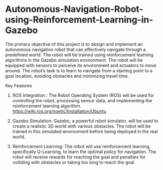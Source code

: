 # Autonomous-Navigation-Robot-using-Reinforcement-Learning-in-Gazebo
The primary objective of this project is to design and implement an autonomous navigation robot that can effectively navigate through a predefined world. The robot will be trained using reinforcement learning algorithms in the Gazebo simulation environment.
The robot will be equipped with sensors to perceive its environment and actuators to move around. The robot’s task is to learn to navigate from a starting point to a goal location, avoiding obstacles and minimizing travel time.

Key Features 
1. ROS Integration :
   The Robot Operating System (ROS) will be used for controlling the robot, processing sensor data, and implementing the reinforcement learning      algorithm.
   https://wiki.ros.org/noetic/Installation/Ubuntu

2. Gazebo Simulation:
   Gazebo, a powerful robot simulator, will be used to create a realistic 3D world with various obstacles. The robot will be trained in this 
   simulated environment before being deployed in the real world.

3. Reinforcement Learning:
   The robot will use reinforcement learning, specifically Q-Learning, to learn the optimal policy for navigation. The robot will receive rewards    for reaching the goal and penalties for colliding with obstacles or taking too long to reach the goal
